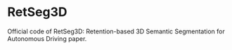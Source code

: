 # RetSeg3D
Official code of RetSeg3D: Retention-based 3D Semantic Segmentation for Autonomous Driving paper.
